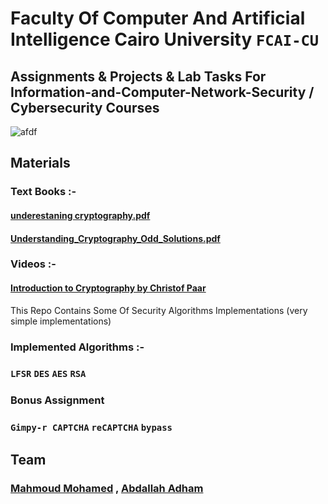 # Faculty Of Computer And Artificial Intelligence Cairo University `FCAI-CU` 
## Assignments & Projects & Lab Tasks For Information-and-Computer-Network-Security / Cybersecurity Courses

![afdf](https://user-images.githubusercontent.com/62524855/141654538-83fa3204-7a0e-4d43-8c46-d0eddd34e829.jpg)


## Materials


### Text Books :- 
#### [underestaning cryptography.pdf](https://github.com/mmsaeed509/Information-and-Computer-Network-Security/files/7532505/underestaning.cryptography.pdf) 
#### [Understanding_Cryptography_Odd_Solutions.pdf](https://github.com/mmsaeed509/Information-and-Computer-Network-Security/files/7532512/Understanding_Cryptography_Odd_Solutions.pdf)

### Videos :- 
#### [Introduction to Cryptography by Christof Paar](https://www.youtube.com/channel/UC1usFRN4LCMcfIV7UjHNuQg)


This Repo Contains Some Of Security Algorithms Implementations (very simple implementations)


### Implemented Algorithms :-
### `LFSR` `DES` `AES` `RSA`

### Bonus Assignment
### `Gimpy-r CAPTCHA` `reCAPTCHA` `bypass`

## Team
### [Mahmoud Mohamed](https://github.com/mmsaeed509) , [Abdallah Adham](https://github.com/0xSkorpioN)
